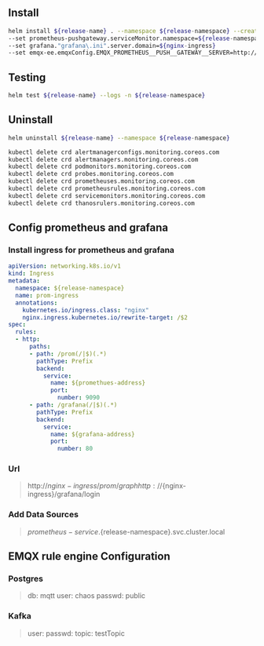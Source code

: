 ## Install
```bash
helm install ${release-name} . --namespace ${release-namespace} --create-namespace \
--set prometheus-pushgateway.serviceMonitor.namespace=${release-namespace} \
--set grafana."grafana\.ini".server.domain=${nginx-ingress}
--set emqx-ee.emqxConfig.EMQX_PROMETHEUS__PUSH__GATEWAY__SERVER=http://${release-name}-prometheus-pushgateway.${release-namespace}.svc.cluster.local:9091
```

## Testing
```bash
helm test ${release-name} --logs -n ${release-namespace}
```

## Uninstall
```bash
helm uninstall ${release-name} --namespace ${release-namespace}

kubectl delete crd alertmanagerconfigs.monitoring.coreos.com
kubectl delete crd alertmanagers.monitoring.coreos.com
kubectl delete crd podmonitors.monitoring.coreos.com
kubectl delete crd probes.monitoring.coreos.com
kubectl delete crd prometheuses.monitoring.coreos.com
kubectl delete crd prometheusrules.monitoring.coreos.com
kubectl delete crd servicemonitors.monitoring.coreos.com
kubectl delete crd thanosrulers.monitoring.coreos.com
```

## Config prometheus and grafana
### Install ingress for prometheus and grafana
```yaml
apiVersion: networking.k8s.io/v1
kind: Ingress
metadata:
  namespace: ${release-namespace}
  name: prom-ingress
  annotations:
    kubernetes.io/ingress.class: "nginx"
    nginx.ingress.kubernetes.io/rewrite-target: /$2
spec:
  rules:
  - http:
      paths:
      - path: /prom(/|$)(.*)
        pathType: Prefix
        backend:
          service:
            name: ${promethues-address}
            port:
              number: 9090
      - path: /grafana(/|$)(.*)
        pathType: Prefix
        backend:
          service:
            name: ${grafana-address}
            port:
              number: 80
```

### Url
> http://${nginx-ingress}/prom/graph
> http://${nginx-ingress}/grafana/login

### Add Data Sources
> ${prometheus-service}.${release-namespace}.svc.cluster.local

## EMQX rule engine Configuration
### Postgres
> db: mqtt
> user: chaos
> passwd: public

### Kafka
> user:
> passwd:
> topic: testTopic

